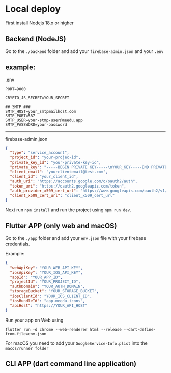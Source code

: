 # Local deploy

First install Nodejs 18.x or higher

## Backend (NodeJS)

Go to the `./backend` folder and add your `firebase-admin.json` and your `.env`

## example:

.env

```
PORT=9000

CRYPTO_JS_SECRET=YOUR_SECRET

## SMTP ###
SMTP_HOST=your_smtpmailhost.com
SMTP_PORT=587
SMTP_USER=your-stmp-user@meedu.app
SMTP_PASSWORD=your-password
```

---

firebase-admin.json

```JSON
{
  "type": "service_account",
  "project_id": "your-projec-id",
  "private_key_id": "your-private-key-id",
  "private_key": "-----BEGIN PRIVATE KEY-----\nYOUR_KEY-----END PRIVATE KEY-----\n",
  "client_email": "yourclientemail@test.com",
  "client_id": "your_client_id",
  "auth_uri": "https://accounts.google.com/o/oauth2/auth",
  "token_uri": "https://oauth2.googleapis.com/token",
  "auth_provider_x509_cert_url": "https://www.googleapis.com/oauth2/v1/certs",
  "client_x509_cert_url": "client_x509_cert_url"
}
```

Next run `npm install` and run the project using `npm run dev`.

## Flutter APP (only web and macOS)

Go to the `./app` folder and add your `env.json` file with your firebase credentials.

Example:

```JSON
{
  "webApiKey": "YOUR_WEB_API_KEY",
  "iosApiKey": "YOUR_IOS_API_KEY",
  "appId": "YOUR_APP_ID",
  "projectId": "YOUR_PROJECT_ID",
  "authDomain": "YOUR_AUTH_DOMAIN",
  "storageBucket": "YOUR_STORAGE_BUCKET",
  "iosClientId": "YOUR_IOS_CLIENT_ID",
  "iosBundleId": "app.meedu.icons",
  "apiHost": "https://YOUR_API_HOST"
}
```

Run your app on Web using

```shell
flutter run -d chrome --web-renderer html --release --dart-define-from-file=env.json
```

For macOS you need to add your `GoogleService-Info.plist` into the `macos/runner folder`


## CLI APP (dart command line application)
